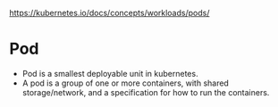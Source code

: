 https://kubernetes.io/docs/concepts/workloads/pods/

# Pod
- Pod is a smallest deployable unit in kubernetes. 
- A pod is a group of one or more containers, with shared storage/network, and a specification for how to run the containers.